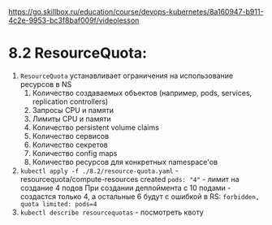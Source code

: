 https://go.skillbox.ru/education/course/devops-kubernetes/8a160947-b911-4c2e-9953-bc3f8baf009f/videolesson

# 8.2 ResourceQuota:

1. `ResourceQuota` устанавливает ограничения на использование ресурсов в NS
    1. Количество создаваемых объектов (например, pods, services, replication controllers)
    2. Запросы CPU и памяти
    3. Лимиты CPU и памяти
    4. Количество persistent volume claims
    5. Количество сервисов
    6. Количество секретов
    7. Количество config maps
    8. Количество ресурсов для конкретных namespace'ов
2. `kubectl apply -f ./8.2/resource-quota.yaml` - resourcequota/compute-resources created
    `pods: "4"` - лимит на создание 4 подов
    При создании деплоймента с 10 подами - создастся только 4, а остальные 6 будут с ошибкой в RS: `forbidden, quota limited: pods=4`
3. `kubectl describe resourcequotas` - посмотреть квоту
